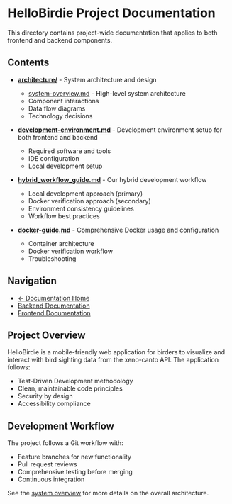 # HelloBirdie Project Documentation

This directory contains project-wide documentation that applies to both frontend and backend components.

## Contents

- **[architecture/](./architecture/)** - System architecture and design

  - [system-overview.md](./architecture/system-overview.md) - High-level system architecture
  - Component interactions
  - Data flow diagrams
  - Technology decisions

- **[development-environment.md](./development-environment.md)** - Development environment setup for both frontend and backend

  - Required software and tools
  - IDE configuration
  - Local development setup

- **[hybrid_workflow_guide.md](./hybrid_workflow_guide.md)** - Our hybrid development workflow

  - Local development approach (primary)
  - Docker verification approach (secondary)
  - Environment consistency guidelines
  - Workflow best practices

- **[docker-guide.md](./docker-guide.md)** - Comprehensive Docker usage and configuration
  - Container architecture
  - Docker verification workflow
  - Troubleshooting

## Navigation

- [← Documentation Home](../README.md)
- [Backend Documentation](../backend/README.md)
- [Frontend Documentation](../frontend/README.md)

## Project Overview

HelloBirdie is a mobile-friendly web application for birders to visualize and interact with bird sighting data from the xeno-canto API. The application follows:

- Test-Driven Development methodology
- Clean, maintainable code principles
- Security by design
- Accessibility compliance

## Development Workflow

The project follows a Git workflow with:

- Feature branches for new functionality
- Pull request reviews
- Comprehensive testing before merging
- Continuous integration

See the [system overview](./architecture/system-overview.md) for more details on the overall architecture.
